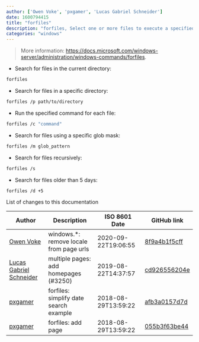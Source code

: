 ```yaml
---
author: ['Owen Voke', 'pxgamer', 'Lucas Gabriel Schneider']
date: 1600794415
title: "forfiles"
description: "forfiles, Select one or more files to execute a specified command on."
categories: "windows"
---
```

> More information: <https://docs.microsoft.com/windows-server/administration/windows-commands/forfiles>.

- Search for files in the current directory:

```bash
forfiles
```

- Search for files in a specific directory:

```bash
forfiles /p path/to/directory
```

- Run the specified command for each file:

```bash
forfiles /c "command"
```

- Search for files using a specific glob mask:

```bash
forfiles /m glob_pattern
```

- Search for files recursively:

```bash
forfiles /s
```

- Search for files older than 5 days:

```bash
forfiles /d +5
```
List of changes to this documentation


Author | Description | ISO 8601 Date | GitHub link
------|-----|-----|-----
[Owen Voke](mailto:development@voke.dev) | windows.*: remove locale from page urls | 2020-09-22T19:06:55 | [8f9a4b1f5cff](https://github.com/tldr-pages/tldr/commit/8f9a4b1f5cff138652665e9756a1a13466029fed)
[Lucas Gabriel Schneider](mailto:lucas.schneider@sap.com) | multiple pages: add homepages (#3250) | 2019-08-22T14:37:57 | [cd926556204e](https://github.com/tldr-pages/tldr/commit/cd926556204e9b8d34858b141886c675e8e0b83a)
[pxgamer](mailto:owzie123@gmail.com) | forfiles: simplify date search example | 2018-08-29T13:59:22 | [afb3a0157d7d](https://github.com/tldr-pages/tldr/commit/afb3a0157d7d61c5699d822d9446ca4c9301654c)
[pxgamer](mailto:owzie123@gmail.com) | forfiles: add page | 2018-08-29T13:59:22 | [055b3f63be44](https://github.com/tldr-pages/tldr/commit/055b3f63be443125f29acb446417cf8a0cfae324)

